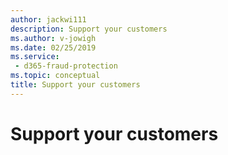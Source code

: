 ```yaml
---
author: jackwi111
description: Support your customers
ms.author: v-jowigh
ms.date: 02/25/2019
ms.service:
 - d365-fraud-protection
ms.topic: conceptual
title: Support your customers
---
```



# Support your customers

